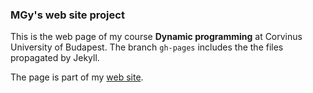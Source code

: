 ### MGy's web site project

This is the web page of my course **Dynamic programming** at Corvinus University of Budapest.
The branch ``gh-pages`` includes the the files propagated by Jekyll. 

The page is part of my [web site](https://magyarkuti.github.io).
